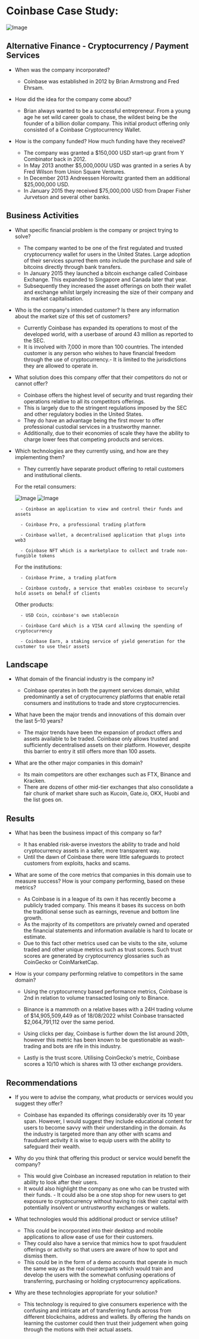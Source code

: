 # Coinbase Case Study:

![Image](coinbase.jpg)

## Alternative Finance - Cryptocurrency / Payment Services

* When was the company incorporated?

    -   Coinbase was established in 2012 by Brian Armstrong and Fred Ehrsam.

* How did the idea for the company come about?

    -   Brian always wanted to be a successful entrepreneur. From a young age he set wild career goals to chase, the wildest being be the founder of a billion dollar company. This initial product offering only consisted of a Coinbase Cryptocurrency Wallet.

* How is the company funded? How much funding have they received?

    -   The company was granted a $150,000 USD start-up grant from Y Combinator back in 2012. 
    -   In May 2013 another $5,000,000U USD was granted in a series A by Fred Wilson from Union Square Ventures. 
    -   In December 2013 Andreessen Horowitz granted them an additional $25,000,000 USD.
    -   In January 2015 they received $75,000,000 USD from Draper Fisher Jurvetson and several other banks.

## Business Activities

* What specific financial problem is the company or project trying to solve?

    -   The company wanted to be one of the first regulated and trusted cryptocurrency wallet for users in the United States. Large adoption of their services spurred them onto include the purchase and sale of bitcoins directly through bank transfers.
    -   In January 2015 they launched a bitcoin exchange called Coinbase Exchange. This expanded to Singapore and Canada later that year.
    -   Subsequently they increased the asset offerings on both their wallet and exchange whilst largely increasing the size of their company and its market capitalisation. 

* Who is the company's intended customer?  Is there any information about the market size of this set of customers?

    -   Currently Coinbase has expanded its operations to most of the developed world, with a userbase of around 43 million as reported to the SEC.
    -   It is involved with 7,000 in more than 100 countries. The intended customer is any person who wishes to have financial freedom through the use of cryptocurrency.-  It is limited to the jurisdictions they are allowed to operate in.

* What solution does this company offer that their competitors do not or cannot offer? 

    -   Coinbase offers the highest level of security and trust regarding their operations relative to all its competitors offerings. 
    -   This is largely due to the stringent regulations imposed by the SEC and other regulatory bodies in the United States. 
    -   They do have an advantage being the first mover to offer professional custodial services in a trustworthy manner. 
    -   Additionally, due to their economies of scale they have the ability to charge lower fees that competing products and services. 

* Which technologies are they currently using, and how are they implementing them? 

    -   They currently have separate product offering to retail customers and institutional clients.

    For the retail consumers:

    ![Image](coinbasepro.jpg)
    ![Image](coinbasewallet.jpg)

        - Coinbase an application to view and control their funds and assets

        - Coinbase Pro, a professional trading platform

        - Coinbase wallet, a decentralised application that plugs into web3

        - Coinbase NFT which is a marketplace to collect and trade non-fungible tokens

    For the institutions:

        - Coinbase Prime, a trading platform

        - Coinbase custody, a service that enables coinbase to securely hold assets on behalf of clients

    Other products:

        - USD Coin, coinbase's own stablecoin

        - Coinbase Card which is a VISA card allowing the spending of cryptocurrency

        - Coinbase Earn, a staking service of yield generation for the customer to use their assets 

## Landscape

* What domain of the financial industry is the company in?

    -   Coinbase operates in both the payment services domain, whilst predominantly a set of cryptocurrency platforms that enable retail consumers and institutions to trade and store cryptocurrencies.

* What have been the major trends and innovations of this domain over the last 5–10 years?

    -   The major trends have been the expansion of product offers and assets available to be traded. Coinbase only allows trusted and sufficiently decentralised assets on their platform. However, despite this barrier to entry it still offers more than 100 assets.

* What are the other major companies in this domain?

    -   Its main competitors are other exchanges such as FTX, Binance and Kracken. 
    -   There are dozens of other mid-tier exchanges that also consolidate a fair chunk of market share such as Kucoin, Gate.io, OKX, Huobi and the list goes on.

## Results

* What has been the business impact of this company so far?

    -   It has enabled risk-averse investors the ability to trade and hold cryptocurrency assets in a safer, more transparent way. 
    -   Until the dawn of Coinbase there were little safeguards to protect customers from exploits, hacks and scams. 

* What are some of the core metrics that companies in this domain use to measure success? How is your company performing, based on these metrics?

    -   As Coinbase is in a league of its own it has recently become a publicly traded company. This means it bases its success on both the traditional sense such as earnings, revenue and bottom line growth.
    -   As the majority of its competitors are privately owned and operated the financial statements and information available is hard to locate or estimate. 
    -    Due to this fact other metrics used can be visits to the site, volume traded and other unique metrics such as trust scores. Such trust scores are generated by cryptocurrency glossaries such as CoinGecko or CoinMarketCap.

* How is your company performing relative to competitors in the same domain?

    -   Using the cryptocurrency based performance metrics, Coinbase is 2nd in relation to volume transacted losing only to Binance. 
    -   Binance is a mammoth on a relative bases with a 24H trading volume of $14,905,509,449 as of 18/08/2022 whilst Coinbase transacted $2,064,791,112 over the same period.

    -   Using clicks per day, Coinbase is further down the list around 20th, however this metric has been known to be questionable as wash-trading and bots are rife in this industry. 
    
    -   Lastly is the trust score. Utilising CoinGecko's metric, Coinbase scores a 10/10  which is shares with 13 other exchange providers. 

## Recommendations

* If you were to advise the company, what products or services would you suggest they offer? 

    -   Coinbase has expanded its offerings considerably over its 10 year span.
    However, I would suggest they include educational content for users to become savvy with their understanding in the domain. As the industry is targeted more than any other with scams and fraudulent activity it is wise to equip users with the ability to safeguard their wealth. 

* Why do you think that offering this product or service would benefit the company?

    -   This would give Coinbase an increased reputation in relation to their ability to look after their users. 
    -   It would also highlight the company as one who can be trusted with their funds. -   It could also be a one stop shop for new users to get exposure to cryptocurrency without having to risk their capital with potentially insolvent or untrustworthy exchanges or wallets.

* What technologies would this additional product or service utilise?

    -   This could be incorporated into their desktop and mobile applications to allow ease of use for their customers. 
    -   They could also have a service that mimics how to spot fraudulent offerings or activity so that users are aware of how to spot and dismiss them. 
    -   This could be in the form of a demo accounts that operate in much the same way as the real counterparts which would train and develop the users with the somewhat confusing operations of transferring, purchasing or holding cryptocurrency applications.

* Why are these technologies appropriate for your solution?

    -   This technology is required to give consumers experience with the confusing and intricate art of transferring funds across from different blockchains, address and wallets. By offering the hands on learning the customer could then trust their judgement when going through the motions with their actual assets. 



